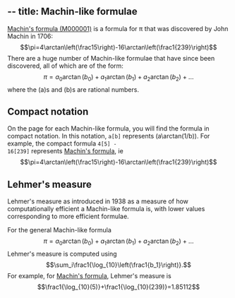 --
title: Machin-like formulae
--

[Machin's formula (M000001)](/M000001) is a formula for &pi; that was discovered by John Machin in 1706:
$$\pi=4\arctan\left(\frac15\right)-16\arctan\left(\frac1{239}\right)$$
There are a huge number of Machin-like formulae that have since been discovered, all of which
are of the form:
$$\pi=a_0\arctan(b_0)+a_1\arctan(b_1)+a_2\arctan(b_2)+\dots$$
where the \(a\)s and \(b\)s are rational numbers.

## Compact notation
On the page for each Machin-like formula, you will find the formula in compact notation.
In this notation, <code>a[b]</code> represents \(a\arctan(1/b)\). For example, the compact formula
<code>4[5] - 16[239]</code> represents [Machin's formula](/M000001), ie
$$\pi=4\arctan\left(\frac15\right)-16\arctan\left(\frac1{239}\right)$$

## Lehmer's measure
Lehmer's measure as introduced in 1938 <ref author="Lehmer, Derrick Henry" year="1938" title="On Arccotangent Relations for &pi;" journal="American Mathematical Monthly" volume="45" issue="10" pagestart="657" pageend="664" doi="10.2307/2302434">
as a measure of how computationally efficient a Machin-like formula is, with lower values corresponding
to more efficient formulae.

For the general Machin-like formula
$$\pi=a_0\arctan(b_0)+a_1\arctan(b_1)+a_2\arctan(b_2)+\dots$$
Lehmer's measure is computed using
$$\sum_i\frac1{\log_{10}\left(\frac1{b_1}\right)}.$$
For example, for [Machin's formula](/M000001), Lehmer's measure is
$$\frac1{\log_{10}(5)}+\frac1{\log_{10}(239)}=1.85112$$
